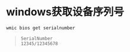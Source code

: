 # windows获取设备序列号

```bat
wmic bios get serialnumber
```

> ```text
> SerialNumber
> 12345/12345678
> ```
